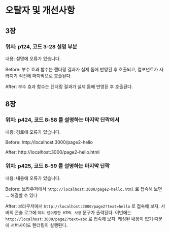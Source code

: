 # 오탈자 및 개선사항

## 3장

### 위치: p124, 코드 3-28 설명 부분

내용: 설명에 오류가 있습니다.

Before: 부수 효과 함수는 렌더링 결과가 실제 돔에 반영된 후 호출되고, 컴포넌트가 사라지기 직전에 마지막으로 호출된다.

After: 부수 효과 함수는 렌더링 결과가 실제 돔에 반영된 후 호출된다.

## 8장

### 위치: p424, 코드 8-58 를 설명하는 마지막 단락에서

내용: 경로에 오류가 있습니다.

Before: http://localhost:3000/page2-hello

After: http://localhost:3000/page2-hello.html

### 위치: p425, 코드 8-59 를 설명하는 마지막 단락

내용: 내용에 오류가 있습니다.

Before: 브라우저에서 `http://localhost:3000/page2-hello.html` 로 접속해 보면 ... 해결할 수 있다

After: 브라우저에서 `http://localhost:3000/page2?text=hello` 로 접속해 보자. 서버의 콘솔 로그에 `미리 렌더링한 HTML 사용` 문구가 출력된다. 이번에는 `http://localhost:3000/page2?text=abc` 로 접속해 보자. 캐싱된 내용이 없기 때문에 서버사이드 렌더링이 실행된다.
